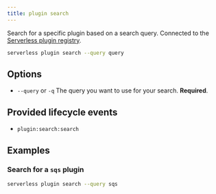```yaml
---
title: plugin search
---
```


Search for a specific plugin based on a search query. Connected to the [Serverless plugin registry](https://github.com/serverless/plugins).

```bash
serverless plugin search --query query
```

## Options

- `--query` or `-q` The query you want to use for your search. **Required**.

## Provided lifecycle events

- `plugin:search:search`

## Examples

### Search for a `sqs` plugin

```bash
serverless plugin search --query sqs
```
